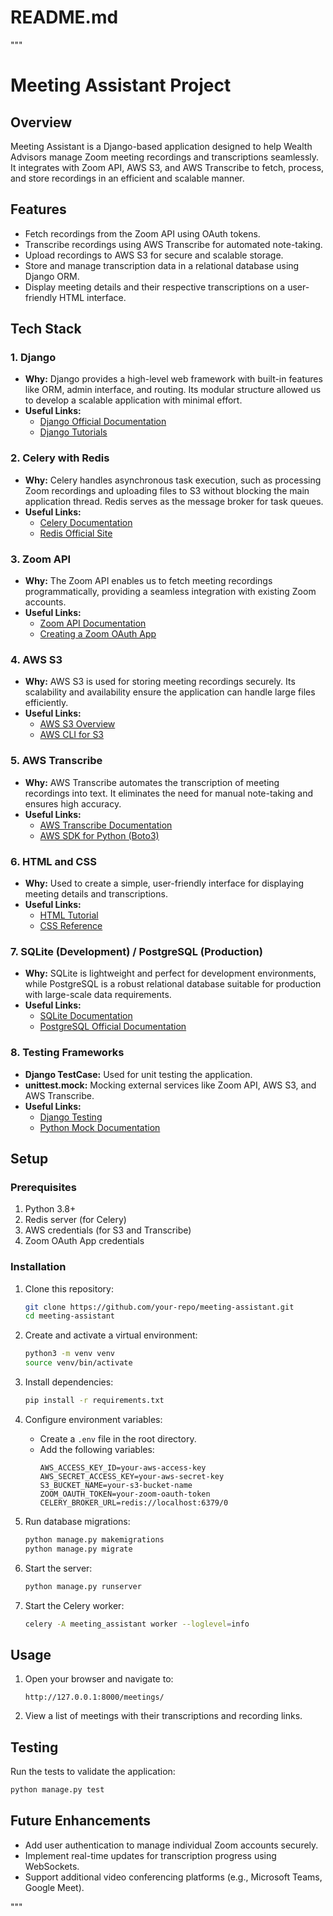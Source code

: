 
# README.md
"""
# Meeting Assistant Project

## Overview
Meeting Assistant is a Django-based application designed to help Wealth Advisors manage Zoom meeting recordings and transcriptions seamlessly. It integrates with Zoom API, AWS S3, and AWS Transcribe to fetch, process, and store recordings in an efficient and scalable manner.

## Features
- Fetch recordings from the Zoom API using OAuth tokens.
- Transcribe recordings using AWS Transcribe for automated note-taking.
- Upload recordings to AWS S3 for secure and scalable storage.
- Store and manage transcription data in a relational database using Django ORM.
- Display meeting details and their respective transcriptions on a user-friendly HTML interface.

## Tech Stack

### 1. **Django**
- **Why:**
  Django provides a high-level web framework with built-in features like ORM, admin interface, and routing. Its modular structure allowed us to develop a scalable application with minimal effort.
- **Useful Links:**
  - [Django Official Documentation](https://docs.djangoproject.com/)
  - [Django Tutorials](https://www.djangoproject.com/start/)

### 2. **Celery with Redis**
- **Why:**
  Celery handles asynchronous task execution, such as processing Zoom recordings and uploading files to S3 without blocking the main application thread. Redis serves as the message broker for task queues.
- **Useful Links:**
  - [Celery Documentation](https://docs.celeryproject.org/)
  - [Redis Official Site](https://redis.io/)

### 3. **Zoom API**
- **Why:**
  The Zoom API enables us to fetch meeting recordings programmatically, providing a seamless integration with existing Zoom accounts.
- **Useful Links:**
  - [Zoom API Documentation](https://marketplace.zoom.us/docs/api-reference/introduction)
  - [Creating a Zoom OAuth App](https://marketplace.zoom.us/docs/guides/build/oauth)

### 4. **AWS S3**
- **Why:**
  AWS S3 is used for storing meeting recordings securely. Its scalability and availability ensure the application can handle large files efficiently.
- **Useful Links:**
  - [AWS S3 Overview](https://aws.amazon.com/s3/)
  - [AWS CLI for S3](https://aws.amazon.com/cli/)

### 5. **AWS Transcribe**
- **Why:**
  AWS Transcribe automates the transcription of meeting recordings into text. It eliminates the need for manual note-taking and ensures high accuracy.
- **Useful Links:**
  - [AWS Transcribe Documentation](https://aws.amazon.com/transcribe/)
  - [AWS SDK for Python (Boto3)](https://boto3.amazonaws.com/v1/documentation/api/latest/index.html)

### 6. **HTML and CSS**
- **Why:**
  Used to create a simple, user-friendly interface for displaying meeting details and transcriptions.
- **Useful Links:**
  - [HTML Tutorial](https://www.w3schools.com/html/)
  - [CSS Reference](https://developer.mozilla.org/en-US/docs/Web/CSS)

### 7. **SQLite (Development)** / **PostgreSQL (Production)**
- **Why:**
  SQLite is lightweight and perfect for development environments, while PostgreSQL is a robust relational database suitable for production with large-scale data requirements.
- **Useful Links:**
  - [SQLite Documentation](https://www.sqlite.org/docs.html)
  - [PostgreSQL Official Documentation](https://www.postgresql.org/docs/)

### 8. **Testing Frameworks**
- **Django TestCase:** Used for unit testing the application.
- **unittest.mock:** Mocking external services like Zoom API, AWS S3, and AWS Transcribe.
- **Useful Links:**
  - [Django Testing](https://docs.djangoproject.com/en/dev/topics/testing/overview/)
  - [Python Mock Documentation](https://docs.python.org/3/library/unittest.mock.html)

## Setup

### Prerequisites
1. Python 3.8+
2. Redis server (for Celery)
3. AWS credentials (for S3 and Transcribe)
4. Zoom OAuth App credentials

### Installation
1. Clone this repository:
   ```bash
   git clone https://github.com/your-repo/meeting-assistant.git
   cd meeting-assistant
   ```

2. Create and activate a virtual environment:
   ```bash
   python3 -m venv venv
   source venv/bin/activate
   ```

3. Install dependencies:
   ```bash
   pip install -r requirements.txt
   ```

4. Configure environment variables:
   - Create a `.env` file in the root directory.
   - Add the following variables:
     ```env
     AWS_ACCESS_KEY_ID=your-aws-access-key
     AWS_SECRET_ACCESS_KEY=your-aws-secret-key
     S3_BUCKET_NAME=your-s3-bucket-name
     ZOOM_OAUTH_TOKEN=your-zoom-oauth-token
     CELERY_BROKER_URL=redis://localhost:6379/0
     ```

5. Run database migrations:
   ```bash
   python manage.py makemigrations
   python manage.py migrate
   ```

6. Start the server:
   ```bash
   python manage.py runserver
   ```

7. Start the Celery worker:
   ```bash
   celery -A meeting_assistant worker --loglevel=info
   ```

## Usage
1. Open your browser and navigate to:
   ```
   http://127.0.0.1:8000/meetings/
   ```
2. View a list of meetings with their transcriptions and recording links.

## Testing
Run the tests to validate the application:
```bash
python manage.py test
```

## Future Enhancements
- Add user authentication to manage individual Zoom accounts securely.
- Implement real-time updates for transcription progress using WebSockets.
- Support additional video conferencing platforms (e.g., Microsoft Teams, Google Meet).

"""
